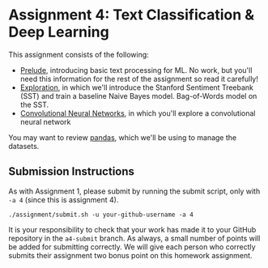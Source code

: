 # Assignment 4: Text Classification & Deep Learning

This assignment consists of the following:
* [Prelude](Prelude.ipynb), introducing basic text processing for ML. No work,
  but you'll need this information for the rest of the assignment so read it carefully!
* [Exploration](Exploration.ipynb), in which we'll introduce the Stanford 
  Sentiment Treebank (SST) and train a baseline Naive Bayes model.
  Bag-of-Words model on the SST.
* [Convolutional Neural Networks](CNN.ipynb), in which you'll explore a convolutional neural network

You may want to review [pandas](https://pandas.pydata.org/pandas-docs/stable/index.html), which we'll be using to manage the datasets.

## Submission Instructions

As with Assignment 1, please submit by running the submit script, only with `-a 4` (since this is assignment 4).
```
./assignment/submit.sh -u your-github-username -a 4
```

It is your responsibility to check that your work has made it to your GitHub repository in the `a4-submit` branch.  As always, a small number of points will be added for submitting correctly.  We will give each person who correctly submits their assignment two bonus point on this homework assignment.
